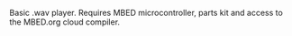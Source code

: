 Basic .wav player. Requires MBED microcontroller, parts kit and access to the MBED.org cloud compiler.

